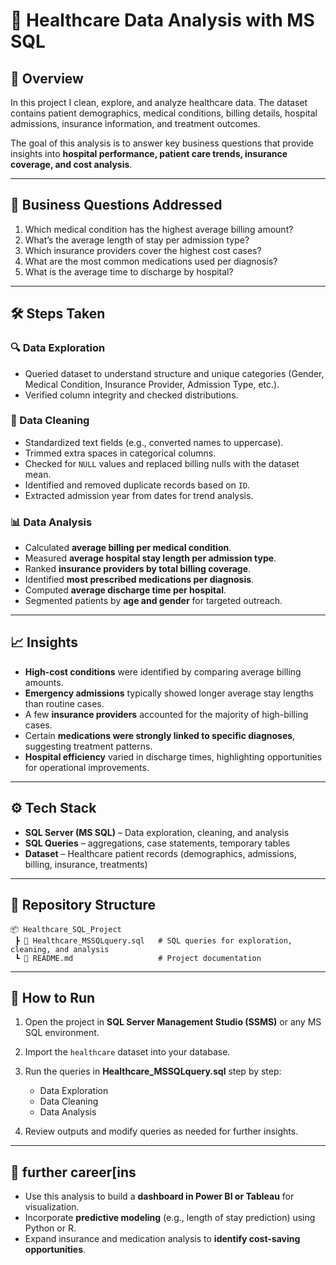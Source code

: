 # 🏥 Healthcare Data Analysis with MS SQL

## 📌 Overview

In this project I clean, explore, and analyze healthcare data. The dataset contains patient demographics, medical conditions, billing details, hospital admissions, insurance information, and treatment outcomes.

The goal of this analysis is to answer key business questions that provide insights into **hospital performance, patient care trends, insurance coverage, and cost analysis**.

---

## 🎯 Business Questions Addressed

1. Which medical condition has the highest average billing amount?
2. What’s the average length of stay per admission type?
3. Which insurance providers cover the highest cost cases?
4. What are the most common medications used per diagnosis?
5. What is the average time to discharge by hospital?

---

## 🛠 Steps Taken

### 🔍 Data Exploration

* Queried dataset to understand structure and unique categories (Gender, Medical Condition, Insurance Provider, Admission Type, etc.).
* Verified column integrity and checked distributions.

### 🧹 Data Cleaning

* Standardized text fields (e.g., converted names to uppercase).
* Trimmed extra spaces in categorical columns.
* Checked for `NULL` values and replaced billing nulls with the dataset mean.
* Identified and removed duplicate records based on `ID`.
* Extracted admission year from dates for trend analysis.

### 📊 Data Analysis

* Calculated **average billing per medical condition**.
* Measured **average hospital stay length per admission type**.
* Ranked **insurance providers by total billing coverage**.
* Identified **most prescribed medications per diagnosis**.
* Computed **average discharge time per hospital**.
* Segmented patients by **age and gender** for targeted outreach.

---

## 📈 Insights

* **High-cost conditions** were identified by comparing average billing amounts.
* **Emergency admissions** typically showed longer average stay lengths than routine cases.
* A few **insurance providers** accounted for the majority of high-billing cases.
* Certain **medications were strongly linked to specific diagnoses**, suggesting treatment patterns.
* **Hospital efficiency** varied in discharge times, highlighting opportunities for operational improvements.

---

## ⚙️ Tech Stack

* **SQL Server (MS SQL)** – Data exploration, cleaning, and analysis
* **SQL Queries** – aggregations, case statements, temporary tables
* **Dataset** – Healthcare patient records (demographics, admissions, billing, insurance, treatments)

---

## 📂 Repository Structure

```
📦 Healthcare_SQL_Project
 ┣ 📜 Healthcare_MSSQLquery.sql   # SQL queries for exploration, cleaning, and analysis
 ┗ 📜 README.md                   # Project documentation
```

---

## 🚀 How to Run

1. Open the project in **SQL Server Management Studio (SSMS)** or any MS SQL environment.
2. Import the `healthcare` dataset into your database.
3. Run the queries in **Healthcare\_MSSQLquery.sql** step by step:

   * Data Exploration
   * Data Cleaning
   * Data Analysis
4. Review outputs and modify queries as needed for further insights.

---

## 📌 further career[ins

* Use this analysis to build a **dashboard in Power BI or Tableau** for visualization.
* Incorporate **predictive modeling** (e.g., length of stay prediction) using Python or R.
* Expand insurance and medication analysis to **identify cost-saving opportunities**.
